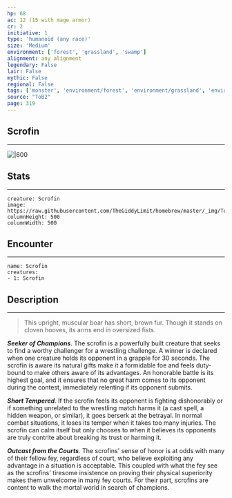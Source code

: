 ```yaml
---
hp: 68
ac: 12 (15 with mage armor)
cr: 2
initiative: 1
type: 'humanoid (any race)'    
size: 'Medium'
environment: ['forest', 'grassland', 'swamp']
alignment: any alignment
legendary: False
lair: False
mythic: False
regional: False
tags: ['monster', 'environment/forest', 'environment/grassland', 'environment/swamp']
source: "ToB2"
page: 319
---
```


## Scrofin
---

![|600](https://raw.githubusercontent.com/TheGiddyLimit/homebrew/master/_img/ToB2/creature/Scrofin.webp)

## Stats
---

```statblock
creature: Scrofin
image: https://raw.githubusercontent.com/TheGiddyLimit/homebrew/master/_img/ToB2/creature/token/Scrofin%20%28Token%29.png
columnHeight: 500
columnWidth: 500
```

## Encounter
---

```encounter-table
name: Scrofin
creatures:
- 1: Scrofin
```

## Description
---
>This upright, muscular boar has short, brown fur. Though it stands on cloven hooves, its arms end in oversized fists.

**_Seeker of Champions_**. The scrofin is a powerfully built creature that seeks to find a worthy challenger for a wrestling challenge. A winner is declared when one creature holds its opponent in a grapple for 30 seconds. The scrofin is aware its natural gifts make it a formidable foe and feels duty-bound to make others aware of its advantages. An honorable battle is its highest goal, and it ensures that no great harm comes to its opponent during the contest, immediately relenting if its opponent submits.

**_Short Tempered_**. If the scrofin feels its opponent is fighting dishonorably or if something unrelated to the wrestling match harms it (a cast spell, a hidden weapon, or similar), it goes berserk at the betrayal. In normal combat situations, it loses its temper when it takes too many injuries. The scrofin can calm itself but only chooses to when it believes its opponents are truly contrite about breaking its trust or harming it.

**_Outcast from the Courts_**. The scrofins' sense of honor is at odds with many of their fellow fey, regardless of court, who believe exploiting any advantage in a situation is acceptable. This coupled with what the fey see as the scrofins' tiresome insistence on proving their physical superiority makes them unwelcome in many fey courts. For their part, scrofins are content to walk the mortal world in search of champions.






